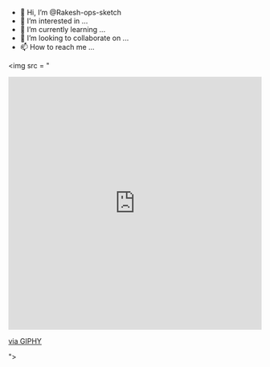 - 👋 Hi, I’m @Rakesh-ops-sketch
- 👀 I’m interested in ...
- 🌱 I’m currently learning ...
- 💞️ I’m looking to collaborate on ...
- 📫 How to reach me ...

<img src = "<div style="width:100%;height:0;padding-bottom:100%;position:relative;"><iframe src="https://giphy.com/embed/lEADCfIrDg5fMyb3ca" width="100%" height="100%" style="position:absolute" frameBorder="0" class="giphy-embed" allowFullScreen></iframe></div><p><a href="https://giphy.com/gifs/lifetimetv-mafs-married-at-first-sight-lifetime-lEADCfIrDg5fMyb3ca">via GIPHY</a></p>">


<!---
Rakesh-ops-sketch/Rakesh-ops-sketch is a ✨ special ✨ repository because its `README.md` (this file) appears on your GitHub profile.
You can click the Preview link to take a look at your changes.
--->
